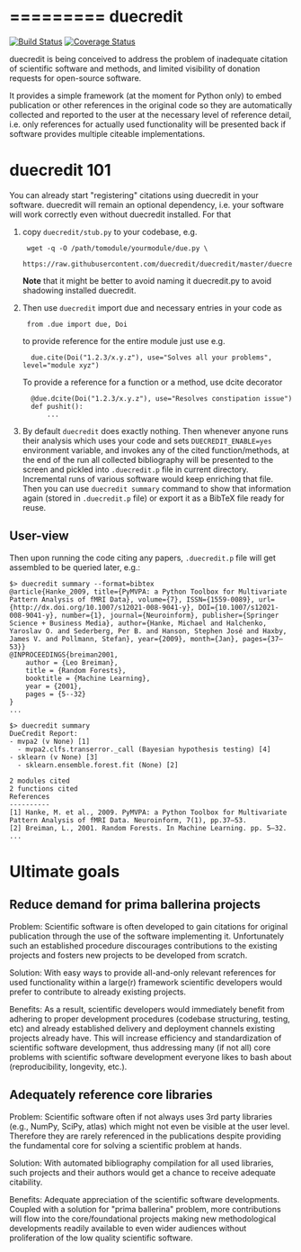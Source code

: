 =========
duecredit
=========

[![Build Status](https://travis-ci.org/duecredit/duecredit.svg?branch=master)](https://travis-ci.org/duecredit/duecredit)
[![Coverage Status](https://coveralls.io/repos/duecredit/duecredit/badge.svg)](https://coveralls.io/r/duecredit/duecredit)


duecredit is being conceived to address the problem of inadequate
citation of scientific software and methods, and limited visibility of
donation requests for open-source software.

It provides a simple framework (at the moment for Python only) to
embed publication or other references in the original code so they are
automatically collected and reported to the user at the necessary
level of reference detail, i.e. only references for actually used
functionality will be presented back if software provides multiple
citeable implementations.

duecredit 101
=============

You can already start "registering" citations using duecredit in your
software.  duecredit will remain an optional dependency, i.e. your software
will work correctly even without duecredit installed.  For that

1. copy `duecredit/stub.py` to your codebase, e.g.

        wget -q -O /path/tomodule/yourmodule/due.py \
          https://raw.githubusercontent.com/duecredit/duecredit/master/duecredit/stub.py


    **Note** that it might be better to avoid naming it duecredit.py to avoid shadowing
    installed duecredit.

2. Then use `duecredit` import due and necessary entries in your code as

        from .due import due, Doi

     to provide reference for the entire module just use e.g.

         due.cite(Doi("1.2.3/x.y.z"), use="Solves all your problems", level="module xyz")

     To provide a reference for a function or a method, use dcite decorator

         @due.dcite(Doi("1.2.3/x.y.z"), use="Resolves constipation issue")
         def pushit():
             ...

3. By default `duecredit` does exactly nothing. Then whenever anyone
   runs their analysis which uses your code and sets
   `DUECREDIT_ENABLE=yes` environment variable, and invokes any of the
   cited function/methods, at the end of the run all collected
   bibliography will be presented to the screen and pickled into
   `.duecredit.p` file in current directory.  Incremental runs of
   various software would keep enriching that file.  Then you can use
   `duecredit summary` command to show that information again (stored
   in `.duecredit.p` file) or export it as a BibTeX file ready for
   reuse.


User-view
---------

Then upon running the code citing any papers, `.duecredit.p` file will get
assembled to be queried later, e.g.:

    $> duecredit summary --format=bibtex        
    @article{Hanke_2009, title={PyMVPA: a Python Toolbox for Multivariate Pattern Analysis of fMRI Data}, volume={7}, ISSN={1559-0089}, url={http://dx.doi.org/10.1007/s12021-008-9041-y}, DOI={10.1007/s12021-008-9041-y}, number={1}, journal={Neuroinform}, publisher={Springer Science + Business Media}, author={Hanke, Michael and Halchenko, Yaroslav O. and Sederberg, Per B. and Hanson, Stephen José and Haxby, James V. and Pollmann, Stefan}, year={2009}, month={Jan}, pages={37–53}}
    @INPROCEEDINGS{breiman2001,
        author = {Leo Breiman},
        title = {Random Forests},
        booktitle = {Machine Learning},
        year = {2001},
        pages = {5--32}
    }
    ...

    $> duecredit summary                
    DueCredit Report:
    - mvpa2 (v None) [1]
      - mvpa2.clfs.transerror._call (Bayesian hypothesis testing) [4]
    - sklearn (v None) [3]
      - sklearn.ensemble.forest.fit (None) [2]

    2 modules cited
    2 functions cited
    References
    ----------
    [1] Hanke, M. et al., 2009. PyMVPA: a Python Toolbox for Multivariate Pattern Analysis of fMRI Data. Neuroinform, 7(1), pp.37–53.
    [2] Breiman, L., 2001. Random Forests. In Machine Learning. pp. 5–32.
    ...




Ultimate goals
==============

Reduce demand for prima ballerina projects
------------------------------------------

Problem: Scientific software is often developed to gain citations for
original publication through the use of the software implementing it.
Unfortunately such an established procedure discourages contributions
to the existing projects and fosters new projects to be developed from
scratch.

Solution: With easy ways to provide all-and-only relevant references
for used functionality within a large(r) framework scientific
developers would prefer to contribute to already existing projects.

Benefits: As a result, scientific developers would immediately benefit
from adhering to proper development procedures (codebase structuring,
testing, etc) and already established delivery and deployment channels
existing projects already have.  This will increase efficiency and
standardization of scientific software development, thus addressing
many (if not all) core problems with scientific software development
everyone likes to bash about (reproducibility, longevity, etc.).

Adequately reference core libraries
-----------------------------------

Problem: Scientific software often if not always uses 3rd party
libraries (e.g., NumPy, SciPy, atlas) which might not even be visible
at the user level.  Therefore they are rarely referenced in the
publications despite providing the fundamental core for solving a
scientific problem at hands.

Solution: With automated bibliography compilation for all used
libraries, such projects and their authors would get a chance to
receive adequate citability.

Benefits: Adequate appreciation of the scientific software
developments.  Coupled with a solution for "prima ballerina" problem,
more contributions will flow into the core/foundational projects
making new methodological developments readily available to even wider
audiences without proliferation of the low quality scientific software.




